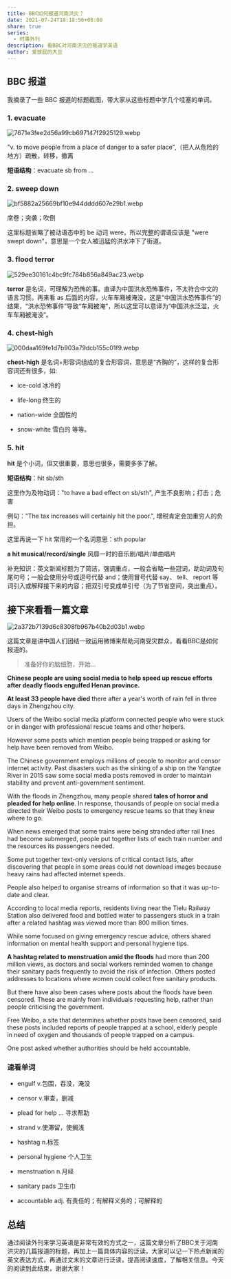 ```yaml
---  
title: BBC如何报道河南洪灾？  
date: 2021-07-24T18:18:56+08:00  
share: true  
series:  
  - 时事外刊  
description: 看BBC对河南洪灾的报道学英语  
author: 爱放屁的大豆  
---  
```


  

  
## BBC 报道
  
我摘录了一些 BBC 报道的标题截图，带大家从这些标题中学几个哇塞的单词。
  

  
### 1. evacuate
  
![7671e3fee2d56a99cb697147f2925129.webp](/images/7671e3fee2d56a99cb697147f2925129.webp)
  

  
"v. to move people from a place of danger to a safer place",（把人从危险的地方）疏散，转移，撤离
  

  
**短语结构**：evacuate sb from ...
  

  
### 2. sweep down
  
![bf5882a25669bf10e944dddd607e29b1.webp](/images/bf5882a25669bf10e944dddd607e29b1.webp)
  

  
席卷；突袭；吹倒
  

  
这里标题省略了被动语态中的 be 动词 were，所以完整的谓语应该是 "were swept down"，意思是一个女人被迅猛的洪水冲下了街道。
  

  

  
### 3. flood terror
  
![529ee30161c4bc9fc784b856a849ac23.webp](/images/529ee30161c4bc9fc784b856a849ac23.webp)
  

  
**terror** 是名词，可理解为恐怖的事。直译为中国洪水恐怖事件，不太符合中文的语言习惯。再来看 as 后面的内容，火车车厢被淹没，这是“中国洪水恐怖事件”的结果，“洪水恐怖事件”导致“车厢被淹”，所以这里可以意译为“中国洪水泛滥，火车车厢被淹没”。
  

  
### 4. chest-high
  
![000daa169fe1d7b903a79dcb155c01f9.webp](/images/000daa169fe1d7b903a79dcb155c01f9.webp)
  
**chest-high** 是名词+形容词组成的复合形容词，意思是“齐胸的”，这样的复合形容词还有很多，如:
  
* ice-cold 冰冷的  
  
* life-long 终生的  
  
* nation-wide 全国性的  
  
* snow-white 雪白的 等等。
  

  
### 5. hit
  
**hit** 是个小词，但又很重要，意思也很多，需要多多了解。
  

  
**短语结构**：hit sb/sth
  

  

  
这里作为及物动词："to have a bad effect on sb/sth", 产生不良影响；打击；危害
  

  
例句："The tax increases will certainly hit the poor.", 增税肯定会加重穷人的负担。
  

  
这里再说一下 hit 常用的一个名词意思：sth popular
  

  
**a hit musical/record/single** 风靡一时的音乐剧/唱片/单曲唱片
  

  
补充知识：英文新闻标题为了简洁，强调重点，一般会省略一些冠词，助动词及句尾句号；一般会使用分号或逗号代替 and；使用冒号代替 say、 tell、 report 等词引入或解释接下来的内容；把双引号变成单引号（为了节省空间，突出重点）。
  

  
## 接下来看看一篇文章
  
![2a372b7139d6c8308fb967b40b2d03b1.webp](/images/2a372b7139d6c8308fb967b40b2d03b1.webp)
  
这篇文章是讲中国人们团结一致运用微博来帮助河南受灾群众，看看BBC是如何报道的。
  

  
> 准备好你的脑细胞，开始...
  

  
**Chinese people are using social media to help speed up rescue efforts after deadly floods engulfed Henan province.** 
  

  
**At least 33 people have died** there after a year's worth of rain fell in three days in Zhengzhou city.
  

  
Users of the Weibo social media platform connected people who were stuck or in danger with professional rescue teams and other helpers.
  

  
However some posts which mention people being trapped or asking for help have been removed from Weibo.
  

  
The Chinese government employs millions of people to monitor and censor internet activity. Past disasters such as the sinking of a ship on the Yangtze River in 2015 saw some social media posts removed in order to maintain stability and prevent anti-government sentiment.
  

  
With the floods in Zhengzhou, many people shared **tales of horror and pleaded for help online**. In response, thousands of people on social media directed their Weibo posts to emergency rescue teams so that they knew where to go.
  

  
When news emerged that some trains were being stranded after rail lines had become submerged, people put together lists of each train number and the resources its passengers needed.
  

  
Some put together text-only versions of critical contact lists, after discovering that people in some areas could not download images because heavy rains had affected internet speeds.
  

  
People also helped to organise streams of information so that it was up-to-date and clear.
  

  
According to local media reports, residents living near the Tielu Railway Station also delivered food and bottled water to passengers stuck in a train after a related hashtag was viewed more than 800 million times.
  

  
While some focused on giving emergency rescue advice, others shared information on mental health support and personal hygiene tips.
  

  
**A hashtag related to menstruation amid the floods** had more than 200 million views, as doctors and social workers reminded women to change their sanitary pads frequently to avoid the risk of infection. Others posted addresses to locations where women could collect free sanitary products.
  

  
But there have also been cases where posts about the floods have been censored. These are mainly from individuals requesting help, rather than people criticising the government.
  

  
Free Weibo, a site that determines whether posts have been censored, said these posts included reports of people trapped at a school, elderly people in need of oxygen and thousands of people trapped on a campus.
  

  
One post asked whether authorities should be held accountable.
  

  
### 速看单词
  

  
* engulf    v.包围，吞没，淹没
  

  
* censor    v.审查，删减
  

  
* plead for help ... 寻求帮助
  

  
* strand     v.使滞留，使搁浅
  

  
* hashtag   n.标签 
  

  
* personal hygiene   个人卫生
  

  
* menstruation  n.月经
  

  
* sanitary pads 卫生巾
  

  
* accountable adj. 有责任的；有解释义务的；可解释的
  

  
## 总结
  

  
通过阅读外刊来学习英语是非常有效的方式之一，这篇文章分析了BBC关于河南洪灾的几篇报道的标题，再加上一篇具体内容的泛读。大家可以记一下热点新闻的英文表达方式，再通过文末的文章进行泛读，提高阅读速度，了解相关信息。今天的阅读到此结束，谢谢大家！